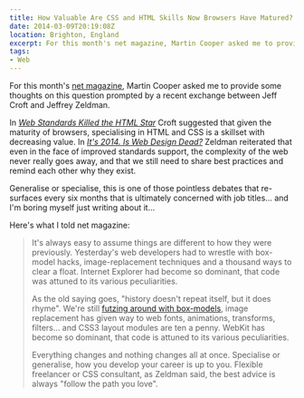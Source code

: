 ```yaml
---
title: How Valuable Are CSS and HTML Skills Now Browsers Have Matured?
date: 2014-03-09T20:19:08Z
location: Brighton, England
excerpt: For this month's net magazine, Martin Cooper asked me to provide some thoughts on this question prompted by a recent exchange between Jeff Croft and Jeffrey Zeldman.
tags:
- Web
---
```

For this month's [net magazine][1], Martin Cooper asked me to provide some thoughts on this question prompted by a recent exchange between Jeff Croft and Jeffrey Zeldman.

In <cite>[Web Standards Killed the HTML Star][2]</cite> Croft suggested that given the maturity of browsers, specialising in HTML and CSS is a skillset with decreasing value. In <cite>[It's 2014. Is Web Design Dead?][3]</cite> Zeldman reiterated that even in the face of improved standards support, the complexity of the web never really goes away, and that we still need to share best practices and remind each other why they exist.

Generalise or specialise, this is one of those pointless debates that re-surfaces every six months that is ultimately concerned with job titles... and I'm boring myself just writing about it...

Here's what I told net magazine:

> It's always easy to assume things are different to how they were previously. Yesterday's web developers had to wrestle with box-model hacks, image-replacement techniques and a thousand ways to clear a float. Internet Explorer had become so dominant, that code was attuned to its various peculiarities.
> 
> As the old saying goes, "history doesn't repeat itself, but it does rhyme". We're still [futzing around with box-models][4], image replacement has given way to web fonts, animations, transforms, filters... and CSS3 layout modules are ten a penny. WebKit has become so dominant, that code is attuned to its various peculiarities.
> 
> Everything changes and nothing changes all at once. Specialise or generalise, how you develop your career is up to you. Flexible freelancer or CSS consultant, as Zeldman said, the best advice is always "follow the path you love".

[1]: http://www.creativebloq.com/net-magazine
[2]: http://jeffcroft.com/blog/2014/jan/03/web-standards-killed-the-html-star/
[3]: http://www.zeldman.com/2014/01/06/its-2014-is-web-design-dead/
[4]: http://www.paulirish.com/2012/box-sizing-border-box-ftw/
